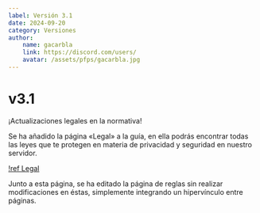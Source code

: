 ```yaml
---
label: Versión 3.1
date: 2024-09-20
category: Versiones
author:
    name: gacarbla
    link: https://discord.com/users/
    avatar: /assets/pfps/gacarbla.jpg
---
```


# v3.1

¡Actualizaciones legales en la normativa!

Se ha añadido la página «Legal» a la guía, en ella podrás encontrar todas las leyes que te protegen en materia de privacidad y seguridad en nuestro servidor.

[!ref Legal](../rules/laws/laws.md)

Junto a esta página, se ha editado la página de reglas sin realizar modificaciones en éstas, simplemente integrando un hipervínculo entre páginas.